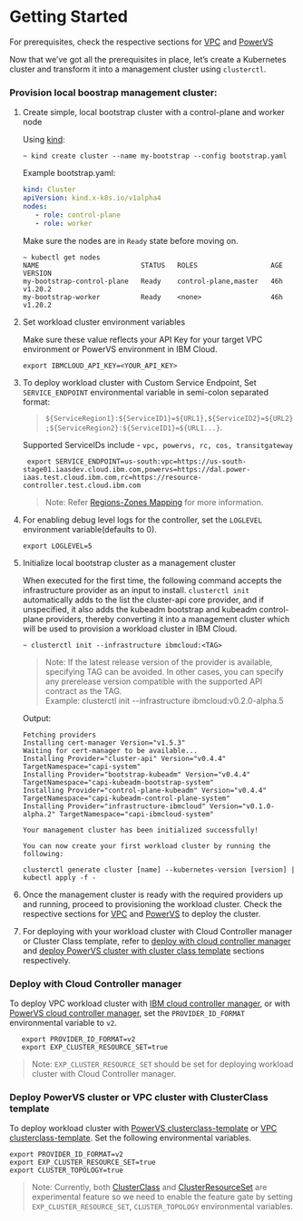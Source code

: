 # Getting Started

For prerequisites, check the respective sections for [VPC](topics/vpc/prerequisites.md) and [PowerVS](topics/powervs/prerequisites.md)

Now that we’ve got all the prerequisites in place, let’s create a Kubernetes cluster and transform 
it into a management cluster using `clusterctl`.

### Provision local boostrap management cluster:

1. Create simple, local bootstrap cluster with a control-plane and worker node

    Using [kind](https://kind.sigs.k8s.io/docs/user/quick-start/):

    ```console
    ~ kind create cluster --name my-bootstrap --config bootstrap.yaml
    ```

    Example bootstrap.yaml:
    ```yaml
    kind: Cluster
    apiVersion: kind.x-k8s.io/v1alpha4
    nodes:
       - role: control-plane
       - role: worker
    ```

    Make sure the nodes are in `Ready` state before moving on.

    ```console
    ~ kubectl get nodes
    NAME                         STATUS   ROLES                  AGE   VERSION
    my-bootstrap-control-plane   Ready    control-plane,master   46h   v1.20.2
    my-bootstrap-worker          Ready    <none>                 46h   v1.20.2
    ```

2. Set workload cluster environment variables

    Make sure these value reflects your API Key for your target VPC environment 
    or PowerVS environment in IBM Cloud.

    ```console
    export IBMCLOUD_API_KEY=<YOUR_API_KEY>
    ```
    
3. To deploy workload cluster with Custom Service Endpoint, Set `SERVICE_ENDPOINT` environmental variable in semi-colon separated format:
     
   > `${ServiceRegion1}:${ServiceID1}=${URL1},${ServiceID2}=${URL2};${ServiceRegion2}:${ServiceID1}=${URL1...}`.
   

    Supported ServiceIDs include - `vpc, powervs, rc, cos, transitgateway`
     ```console
      export SERVICE_ENDPOINT=us-south:vpc=https://us-south-stage01.iaasdev.cloud.ibm.com,powervs=https://dal.power-iaas.test.cloud.ibm.com,rc=https://resource-controller.test.cloud.ibm.com
     ```
   > Note: Refer [Regions-Zones Mapping](/reference/regions-zones-mapping.html) for more information.

4. For enabling debug level logs for the controller, set the `LOGLEVEL` environment variable(defaults to 0).
   ```console
   export LOGLEVEL=5
   ```

5. Initialize local bootstrap cluster as a management cluster
    
    When executed for the first time, the following command accepts the infrastructure provider as an input to install. `clusterctl init` automatically adds to the list the cluster-api core provider, and if unspecified, it also adds the kubeadm bootstrap and kubeadm control-plane providers, thereby converting it into a management cluster which will be used to provision a workload cluster in IBM Cloud.

    ```console
    ~ clusterctl init --infrastructure ibmcloud:<TAG>
    ```
    > Note: If the latest release version of the provider is available, specifying TAG can be avoided.
    In other cases, you can specify any prerelease version compatible with the supported API contract as the TAG.  
    Example: clusterctl init --infrastructure ibmcloud:v0.2.0-alpha.5

    Output:
    ```console
    Fetching providers
    Installing cert-manager Version="v1.5.3"
    Waiting for cert-manager to be available...
    Installing Provider="cluster-api" Version="v0.4.4" TargetNamespace="capi-system"
    Installing Provider="bootstrap-kubeadm" Version="v0.4.4" TargetNamespace="capi-kubeadm-bootstrap-system"
    Installing Provider="control-plane-kubeadm" Version="v0.4.4" TargetNamespace="capi-kubeadm-control-plane-system"
    Installing Provider="infrastructure-ibmcloud" Version="v0.1.0-alpha.2" TargetNamespace="capi-ibmcloud-system"

    Your management cluster has been initialized successfully!

    You can now create your first workload cluster by running the following:

    clusterctl generate cluster [name] --kubernetes-version [version] | kubectl apply -f -
    ```

6. Once the management cluster is ready with the required providers up and running, proceed to provisioning the workload cluster. Check the respective sections for [VPC](/topics/vpc/creating-a-cluster.html) and [PowerVS](/topics/powervs/creating-a-cluster.html) to deploy the cluster. 

7. For deploying with your workload cluster with Cloud Controller manager or Cluster Class template, refer to [deploy with cloud controller manager](#deploy-with-cloud-controller-manager) and [deploy PowerVS cluster with cluster class template](#deploy-powervs-cluster-with-clusterclass-template) sections respectively.


### Deploy with Cloud Controller manager

   To deploy VPC workload cluster with [IBM cloud controller manager](/topics/vpc/load-balancer.html), or with [PowerVS cloud controller manager](/topics/powervs/external-cloud-provider.html), set the `PROVIDER_ID_FORMAT` environmental variable to `v2`.

   ```console
      export PROVIDER_ID_FORMAT=v2
      export EXP_CLUSTER_RESOURCE_SET=true
   ```

   > Note: `EXP_CLUSTER_RESOURCE_SET` should be set for deploying workload cluster with Cloud Controller manager.

### Deploy PowerVS cluster or VPC cluster with ClusterClass template

   To deploy workload cluster with [PowerVS clusterclass-template](/topics/powervs/clusterclass-cluster.html) or [VPC clusterclass-template](/topics/VPC/clusterclass-cluster.html). Set the following environmental variables.

   ```console
   export PROVIDER_ID_FORMAT=v2
   export EXP_CLUSTER_RESOURCE_SET=true
   export CLUSTER_TOPOLOGY=true
   ```

   > Note: Currently, both [ClusterClass](https://cluster-api.sigs.k8s.io/tasks/experimental-features/cluster-class/index.html) and [ClusterResourceSet](https://cluster-api.sigs.k8s.io/tasks/experimental-features/cluster-resource-set.html) are experimental feature so we need to enable the feature gate by setting `EXP_CLUSTER_RESOURCE_SET`, `CLUSTER_TOPOLOGY` environmental variables.